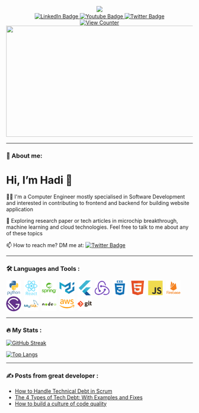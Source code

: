 <!---
Reference: https://docs.github.com/en/get-started/writing-on-github/getting-started-with-writing-and-formatting-on-github/basic-writing-and-formatting-syntax
 --->
<div id="header" align="center">
  <img src="https://media.giphy.com/media/9oa3sE4IdWbqO61WGT/giphy.gif" width="100"/>
</div>

<div id="badges" align="center">
    <a href="#">
        <img src =https://img.shields.io/badge/LinkedIn-blue?logo=linkedin&logo=linkedin&logoColor=white&style=for-the-badge alt="LinkedIn Badge"/>
    </a>
    <a href="#">
        <img src="https://img.shields.io/badge/YouTube-red?style=for-the-badge&logo=youtube&logoColor=white" alt="Youtube Badge"/>
    </a>
    <a href="https://twitter.com/AH_redAI">
        <img src="https://img.shields.io/badge/Twitter-blue?style=for-the-badge&logo=twitter&logoColor=white" alt="Twitter Badge"/>
    </a>
</div>
<div id="views" align="center">
    <a href="#">
      <img src="https://komarev.com/ghpvc/?username=hadizainurin&style=flat-square&color=blue" alt="View Counter"/>
    </a>
</div>
<div align="center">
    <a href="#">
      <img src="https://media.giphy.com/media/MT5UUV1d4CXE2A37Dg/giphy.gif" width="600" height="300"/>
    </a>
</div>
<!---
Documentation of the View Counter is on https://github.com/antonkomarev/github-profile-views-counter
--->

---

### 🚀 About me:
<h1> Hi, I’m Hadi 👋 </h1>
👨‍💻 I'm a Computer Engineer mostly specialised in Software Development and interested in contributing to frontend and backend for building website application

👀 Exploring research paper or tech articles in microchip breakthrough, machine learning and cloud technologies. Feel free to talk to me about any of these topics

📫 How to reach me? DM me at: [![Twitter Badge](https://img.shields.io/badge/-RedAI-blue?style=flat&logo=twitter&logoColor=white)](https://twitter.com/AH_redAI)

<!---
To add tag use the command git tag <tagname> -a 
git push origin --tags
--->

---

### 🛠️ Languages and Tools :
<div>
  <img src="https://github.com/devicons/devicon/blob/master/icons/python/python-original-wordmark.svg" title="Java" alt="Java" width="40" height="40"/>&nbsp;
  <img src="https://github.com/devicons/devicon/blob/master/icons/react/react-original-wordmark.svg" title="React" alt="React" width="40" height="40"/>&nbsp;
  <img src="https://github.com/devicons/devicon/blob/master/icons/spring/spring-original-wordmark.svg" title="Spring" alt="Spring" width="40" height="40"/>&nbsp;
  <img src="https://github.com/devicons/devicon/blob/master/icons/materialui/materialui-original.svg" title="Material UI" alt="Material UI" width="40" height="40"/>&nbsp;
  <img src="https://github.com/devicons/devicon/blob/master/icons/flutter/flutter-original.svg" title="Flutter" alt="Flutter" width="40" height="40"/>&nbsp;
  <img src="https://github.com/devicons/devicon/blob/master/icons/redux/redux-original.svg" title="Redux" alt="Redux " width="40" height="40"/>&nbsp;
  <img src="https://github.com/devicons/devicon/blob/master/icons/css3/css3-plain-wordmark.svg"  title="CSS3" alt="CSS" width="40" height="40"/>&nbsp;
  <img src="https://github.com/devicons/devicon/blob/master/icons/html5/html5-original.svg" title="HTML5" alt="HTML" width="40" height="40"/>&nbsp;
  <img src="https://github.com/devicons/devicon/blob/master/icons/javascript/javascript-original.svg" title="JavaScript" alt="JavaScript" width="40" height="40"/>&nbsp;
  <img src="https://github.com/devicons/devicon/blob/master/icons/firebase/firebase-plain-wordmark.svg" title="Firebase" alt="Firebase" width="40" height="40"/>&nbsp;
  <img src="https://github.com/devicons/devicon/blob/master/icons/gatsby/gatsby-original.svg" title="Gatsby"  alt="Gatsby" width="40" height="40"/>&nbsp;
  <img src="https://github.com/devicons/devicon/blob/master/icons/mysql/mysql-original-wordmark.svg" title="MySQL"  alt="MySQL" width="40" height="40"/>&nbsp;
  <img src="https://github.com/devicons/devicon/blob/master/icons/nodejs/nodejs-original-wordmark.svg" title="NodeJS" alt="NodeJS" width="40" height="40"/>&nbsp;
  <img src="https://github.com/devicons/devicon/blob/master/icons/amazonwebservices/amazonwebservices-plain-wordmark.svg" title="AWS" alt="AWS" width="40" height="40"/>&nbsp;
  <img src="https://github.com/devicons/devicon/blob/master/icons/git/git-original-wordmark.svg" title="Git" **alt="Git" width="40" height="40"/>
</div>

---

### :fire: My Stats :
[![GitHub Streak](http://github-readme-streak-stats.herokuapp.com?user=hadizainurin&theme=radical&date_format=j%20M%5B%20Y%5D)](https://git.io/streak-stats)

<!--- Reference https://github.com/anuraghazra/github-readme-stats --->
[![Top Langs](https://github-readme-stats.vercel.app/api/top-langs/?username=hadizainurin&layout=compact&theme=vision-friendly-dark)](https://github.com/anuraghazra/github-readme-stats)

---

### :writing_hand: Posts from great developer :
<!-- BLOG-POST-LIST:START -->
- [How to Handle Technical Debt in Scrum](https://dev.to/alexomeyer/how-to-handle-technical-debt-in-scrum-213e)
- [The 4 Types of Tech Debt: With Examples and Fixes](https://dev.to/alexomeyer/the-4-types-of-tech-debt-with-examples-and-fixes-148i)
- [How to build a culture of code quality](https://dev.to/alexomeyer/how-to-build-a-culture-of-code-quality-2j4n)
<!-- BLOG-POST-LIST:END -->

<!--- Add some content later--->
<!---
hadizainurin/hadizainurin is a ✨ special ✨ repository because its `README.md` (this file) appears on your GitHub profile.
You can click the Preview link to take a look at your changes.
--->
